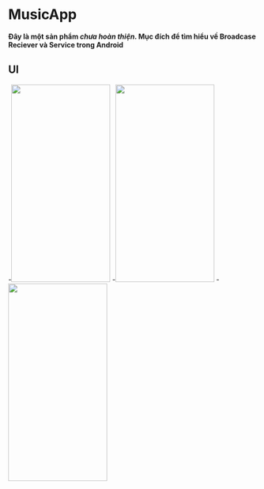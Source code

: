# MusicApp
**Đây là một sản phẩm _chưa hoàn thiện_. Mục đích để tìm hiểu về Broadcase Reciever và Service trong Android**
## UI
-<image src="https://user-images.githubusercontent.com/70027310/126886939-2b77f935-256a-4f51-b3e8-36750eef6a7a.png" width="200" height="400"/>
-<image src="https://user-images.githubusercontent.com/70027310/126886952-0fbbba65-5e4c-4639-ada2-c6d1c1f64c84.png" width="200" height="400"/>
-<image src="https://user-images.githubusercontent.com/70027310/126886972-fe202407-7628-40c2-88b6-dc7977910949.png" width="200" height="400"/>




